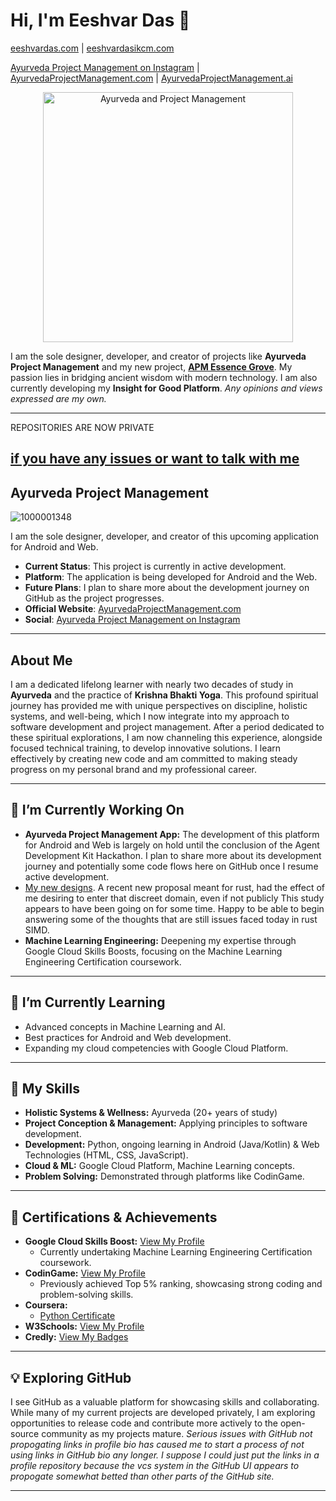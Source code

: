 # Hi, I'm Eeshvar Das 👋
[eeshvardas.com](https://eeshvardas.com) | [eeshvardasikcm.com](https://eeshvardasikcm.com)

[Ayurveda Project Management on Instagram](https://www.instagram.com/ayurvedaprojectmanagement/#) |
[AyurvedaProjectManagement.com](https://ayurvedaprojectmanagement.com/) | [AyurvedaProjectManagement.ai](https://AyurvedaProjectManagement.ai)

<p align="center">
  <img src="https://github.com/user-attachments/assets/4abb1f35-8c59-42c2-90cc-bc420fd10059" alt="Ayurveda and Project Management" width="400"/>
</p>

I am the sole designer, developer, and creator of projects like **Ayurveda Project Management** and my new project, **[APM Essence Grove](https://github.com/eeshvardasikcm/Essence-Groove)**. My passion lies in bridging ancient wisdom with modern technology. I am also currently developing my **Insight for Good Platform**.
_Any opinions and views expressed are my own._

---
REPOSITORIES ARE NOW PRIVATE

[if you have any issues or want to talk with me](https://github.com/eeshvardasikcm/contact)
---

## Ayurveda Project Management

![1000001348](https://github.com/user-attachments/assets/4c607e5f-455d-4413-a5dd-ba27ea89e9c2)

I am the sole designer, developer, and creator of this upcoming application for Android and Web.

* **Current Status**: This project is currently in active development.
* **Platform**: The application is being developed for Android and the Web.
* **Future Plans**: I plan to share more about the development journey on GitHub as the project progresses.
* **Official Website**: [AyurvedaProjectManagement.com](https://ayurvedaprojectmanagement.com/)
* **Social**: [Ayurveda Project Management on Instagram](https://www.instagram.com/ayurvedaprojectmanagement/#)

---

## About Me

I am a dedicated lifelong learner with nearly two decades of study in **Ayurveda** and the practice of **Krishna Bhakti Yoga**. This profound spiritual journey has provided me with unique perspectives on discipline, holistic systems, and well-being, which I now integrate into my approach to software development and project management. After a period dedicated to these spiritual explorations, I am now channeling this experience, alongside focused technical training, to develop innovative solutions. I learn effectively by creating new code and am committed to making steady progress on my personal brand and my professional career.

---

## 🔭 I’m Currently Working On

* **Ayurveda Project Management App:** The development of this platform for Android and Web is largely on hold until the conclusion of the Agent Development Kit Hackathon. I plan to share more about its development journey and potentially some code flows here on GitHub once I resume active development.
* [My new designs](https://github.com/eeshvardasikcm/cpp-how-to/blob/main/precision-performance.md). A recent new proposal meant for rust, had the effect of me desiring to enter that discreet domain, even if not publicly This study  appears to have been going on for some time. Happy to be able to begin answering some of the thoughts that are still issues faced today in rust SIMD.
* **Machine Learning Engineering:** Deepening my expertise through Google Cloud Skills Boosts, focusing on the Machine Learning Engineering Certification coursework.

---

## 🌱 I’m Currently Learning

* Advanced concepts in Machine Learning and AI.
* Best practices for Android and Web development.
* Expanding my cloud competencies with Google Cloud Platform.

---

## 💪 My Skills

* **Holistic Systems & Wellness:** Ayurveda (20+ years of study)
* **Project Conception & Management:** Applying principles to software development.
* **Development:** Python, ongoing learning in Android (Java/Kotlin) & Web Technologies (HTML, CSS, JavaScript).
* **Cloud & ML:** Google Cloud Platform, Machine Learning concepts.
* **Problem Solving:** Demonstrated through platforms like CodinGame.

---

## 🏅 Certifications & Achievements

* **Google Cloud Skills Boost:** [View My Profile](https://www.cloudskillsboost.google/public_profiles/fccf60cc-16be-497e-a945-91706a6be4ec)
    * Currently undertaking Machine Learning Engineering Certification coursework.
* **CodinGame:** [View My Profile](https://www.codingame.com/profile/70a154e089698866b393f458447036523367585)
    * Previously achieved Top 5% ranking, showcasing strong coding and problem-solving skills.
* **Coursera:**
    * [Python Certificate](https://coursera.org/share/79fbeb60bde178807e635d16f05d7c9f)
* **W3Schools:** [View My Profile](https://www.w3profile.com/eeshvardasikcm)
* **Credly:** [View My Badges](https://www.credly.com/users/eeshvardasikcm)

---

## 💡 Exploring GitHub

I see GitHub as a valuable platform for showcasing skills and collaborating. While many of my current projects are developed privately, I am exploring opportunities to release code and contribute more actively to the open-source community as my projects mature.
_Serious issues with GitHub not propogating links in profile bio has caused me to start a process of not using links in GitHub bio any longer. I suppose I could just put the links in a profile repository because the vcs system in the GitHub UI appears to propogate somewhat betted than other parts of the GitHub site._

---
